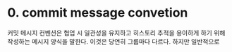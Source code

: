 # 0. commit message convetion

커밋  메시지 컨벤션은 협업 시 일관성을 유지하고 히스토리 추적을 용이하게 하기 위해 작성하는 메시지 양식을 말한다. 이것은 당연히 그룹마다 다르다. 하지만 일반적으로 
<!--stackedit_data:
eyJoaXN0b3J5IjpbLTYxMTQ5OTE4MCwtMjA4ODc0NjYxMl19
-->